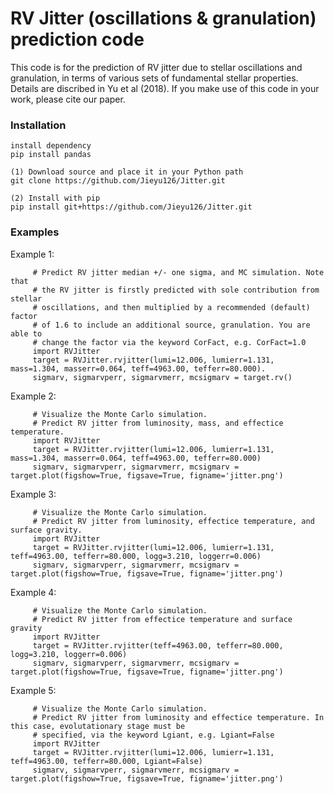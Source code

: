 # RV Jitter (oscillations & granulation) prediction code
This code is for the prediction of RV jitter due to stellar oscillations and granulation, in terms of various sets of fundamental stellar properties. Details are discribed in Yu et al (2018). If you make use of this code in your work, please cite our paper. 
### Installation

    install dependency
    pip install pandas
    
    (1) Download source and place it in your Python path
    git clone https://github.com/Jieyu126/Jitter.git
    
    (2) Install with pip
    pip install git+https://github.com/Jieyu126/Jitter.git
    
    
### Examples
Example 1:  

         # Predict RV jitter median +/- one sigma, and MC simulation. Note that 
         # the RV jitter is firstly predicted with sole contribution from stellar 
         # oscillations, and then multiplied by a recommended (default) factor 
         # of 1.6 to include an additional source, granulation. You are able to 
         # change the factor via the keyword CorFact, e.g. CorFact=1.0
         import RVJitter   
         target = RVJitter.rvjitter(lumi=12.006, lumierr=1.131, mass=1.304, masserr=0.064, teff=4963.00, tefferr=80.000).   
         sigmarv, sigmarvperr, sigmarvmerr, mcsigmarv = target.rv() 

           
Example 2:  

         # Visualize the Monte Carlo simulation. 
         # Predict RV jitter from luminosity, mass, and effectice temperature.     
         import RVJitter   
         target = RVJitter.rvjitter(lumi=12.006, lumierr=1.131, mass=1.304, masserr=0.064, teff=4963.00, tefferr=80.000)    
         sigmarv, sigmarvperr, sigmarvmerr, mcsigmarv = target.plot(figshow=True, figsave=True, figname='jitter.png')   
  
    
Example 3:  

         # Visualize the Monte Carlo simulation. 
         # Predict RV jitter from luminosity, effectice temperature, and surface gravity.    
         import RVJitter  
         target = RVJitter.rvjitter(lumi=12.006, lumierr=1.131, teff=4963.00, tefferr=80.000, logg=3.210, loggerr=0.006)  
         sigmarv, sigmarvperr, sigmarvmerr, mcsigmarv = target.plot(figshow=True, figsave=True, figname='jitter.png')   
     
     
Example 4:  

         # Visualize the Monte Carlo simulation. 
         # Predict RV jitter from effectice temperature and surface gravity   
         import RVJitter  
         target = RVJitter.rvjitter(teff=4963.00, tefferr=80.000,  logg=3.210, loggerr=0.006)  
         sigmarv, sigmarvperr, sigmarvmerr, mcsigmarv = target.plot(figshow=True, figsave=True, figname='jitter.png')  
    
    
Example 5:  

         # Visualize the Monte Carlo simulation. 
         # Predict RV jitter from luminosity and effectice temperature. In this case, evolutationary stage must be 
         # specified, via the keyword Lgiant, e.g. Lgiant=False
         import RVJitter  
         target = RVJitter.rvjitter(lumi=12.006, lumierr=1.131, teff=4963.00, tefferr=80.000, Lgiant=False)  
         sigmarv, sigmarvperr, sigmarvmerr, mcsigmarv = target.plot(figshow=True, figsave=True, figname='jitter.png')            
     
